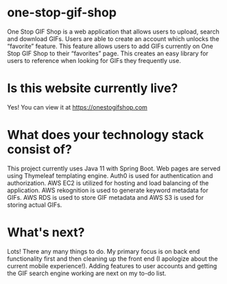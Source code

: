 # one-stop-gif-shop

One Stop GIF Shop is a web application that allows users to upload, search and download GIFs. 
Users are able to create an account which unlocks the “favorite” feature. This feature allows 
users to add GIFs currently on One Stop GIF Shop to their “favorites” page. This creates an easy 
library for users to reference when looking for GIFs they frequently use.

# Is this website currently live?

Yes! You can view it at https://onestogifshop.com

# What does your technology stack consist of?

This project currently uses Java 11 with Spring Boot. Web pages are served using Thymeleaf templating engine. Auth0 is used for authentication and authorization. AWS EC2 is utilized for hosting and load balancing of the application. AWS rekognition is used to generate keyword metadata for GIFs. AWS RDS is used to store GIF metadata and AWS S3 is used for storing actual GIFs.

# What's next?

Lots! There any many things to do. My primary focus is on back end functionality first and then cleaning up the front end (I apologize about the current mobile experience!). Adding features to user accounts and getting the GIF search engine working are next on my to-do list.
